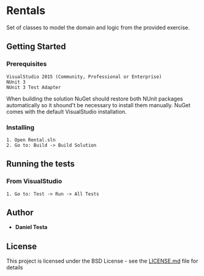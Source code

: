 # Rentals

Set of classes to model the domain and logic from the provided exercise.

## Getting Started

### Prerequisites

```
VisualStudio 2015 (Community, Professional or Enterprise)
NUnit 3
NUnit 3 Test Adapter
```

When building the solution NuGet should restore both NUnit packages automatically so it shound't be necessary to install them manually. NuGet comes with the default VisualStudio installation.

### Installing

```
1. Open Rental.sln
2. Go to: Build -> Build Solution
```

## Running the tests

### From VisualStudio

```
1. Go to: Test -> Run -> All Tests
```

## Author

* **Daniel Testa**

## License

This project is licensed under the BSD License - see the [LICENSE.md](LICENSE.md) file for details
